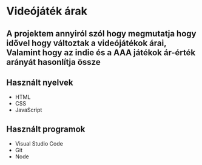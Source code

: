 # Videójáték árak
A projektem annyiról szól hogy megmutatja hogy idővel hogy változtak a videójátékok árai, Valamint hogy az indie és a AAA játékok ár-érték arányát hasonlítja össze
---
## Használt nyelvek
- HTML
- CSS
- JavaScript

## Használt programok
- Visual Studio Code
- Git
- Node

